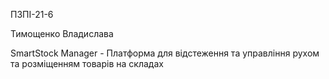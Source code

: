 ПЗПІ-21-6

Тимощенко Владислава

SmartStock Manager - Платформа для відстеження та управління рухом та розміщенням товарів на складах

